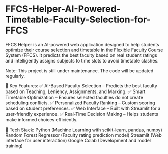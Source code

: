# FFCS-Helper-AI-Powered-Timetable-Faculty-Selection-for-FFCS
 FFCS Helper is an AI-powered web application designed to help students optimize their course selection and timetable in the Flexible Faculty Course System (FFCS). It predicts the best faculty based on real student ratings and intelligently assigns subjects to time slots to avoid timetable clashes.

Note:
This project is still under maintenance. The code will be updated regularly.

🔹 Key Features:
✅ AI-Based Faculty Selection – Predicts the best faculty based on Teaching, Leniency, Assignments, and Marking.
✅ Smart Timetable Optimization – Ensures selected faculties do not create scheduling conflicts.
✅ Personalized Faculty Ranking – Custom scoring based on student preferences.
✅ Web Interface – Built with Streamlit for a user-friendly experience.
✅ Real-Time Decision Making – Helps students make informed choices efficiently.

🔧 Tech Stack:
Python (Machine Learning with scikit-learn, pandas, numpy)
Random Forest Regressor (Faculty rating prediction model)
Streamlit (Web interface for user interaction)
Google Colab (Development and model training)

